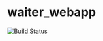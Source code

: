 # waiter_webapp
[![Build Status](https://app.travis-ci.com/Peggymailula/waiter_webapp.svg?branch=main)](https://app.travis-ci.com/Peggymailula/waiter_webapp)
